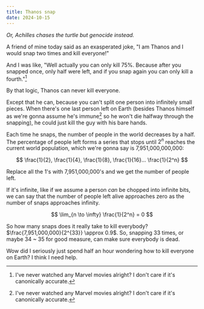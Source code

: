 ```yaml
---
title: Thanos snap
date: 2024-10-15
---
```


*Or, Achilles chases the turtle but genocide instead.*

A friend of mine today said as an exasperated joke, "I am Thanos and I would snap two times and kill everyone!"

And I was like, "Well actually you can only kill 75%. Because after you snapped once, only half were left, and if you snap again you can only kill a fourth."[^1]

By that logic, Thanos can never kill everyone.

Except that he can, because you can't split one person into infinitely small pieces. When there's one last person left on Earth (besides Thanos himself as we're gonna assume he's immune[^1] so he won't die halfway through the snapping), he could just kill the guy with his bare hands.

Each time he snaps, the number of people in the world decreases by a half. The percentage of people left forms a series that stops until $2^n$ reaches the current world population, which we're gonna say is 7,951,000,000,000:

$$
\frac{1}{2}, \frac{1}{4}, \frac{1}{8}, \frac{1}{16}... \frac{1}{2^n}
$$

Replace all the 1's with 7,951,000,000's and we get the number of people left.

If it's infinite, like if we assume a person *can* be chopped into infinite bits, we can say that the number of people left alive approaches zero as the number of snaps approaches infinity.

$$
\lim_{n \to \infty} \frac{1}{2^n} = 0
$$

So how many snaps does it really take to kill everybody? $\frac{7,951,000,000}{2^{33}} \approx 0.9$. So, snapping 33 times, or maybe 34 ~ 35 for good measure, can make sure everybody is dead.

Wow did I seriously just spend half an hour wondering how to kill everyone on Earth? I think I need help.

[^1]: I've never watched any Marvel movies alright? I don't care if it's canonically accurate.
